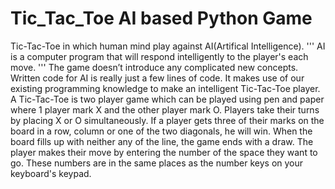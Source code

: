 # Tic_Tac_Toe AI based Python Game

Tic-Tac-Toe in which human mind play against AI(Artifical Intelligence).
'''
  AI is a computer program that will respond intelligently to the player's each move.
'''
The game doesn’t introduce any complicated new concepts. Written code for AI is really just a few lines of code. It makes use of our existing programming knowledge to make an intelligent Tic-Tac-Toe player.
A Tic-Tac-Toe is two player game which can be played using pen and paper where 1 player mark X and the other player mark O. Players take their turns by placing X or O simultaneously. If a player gets three of their marks on the board in a row, column or one of the two diagonals, he will win. When the board fills up with neither any of the line, the game ends with a draw. The player makes their move by entering the number of the space they want to go. These numbers are in the same places as the number keys on your keyboard's keypad.
